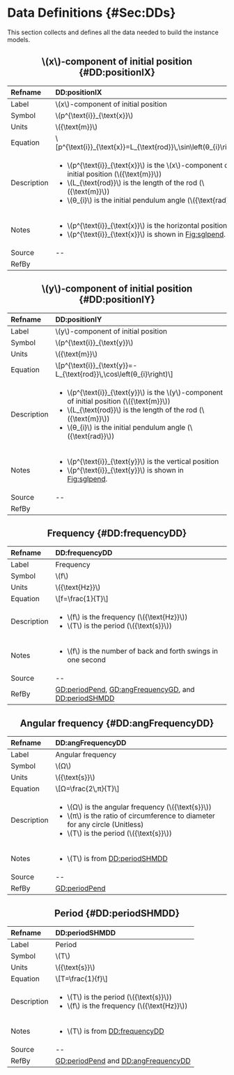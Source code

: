 # Data Definitions {#Sec:DDs}

This section collects and defines all the data needed to build the instance models.

<div align="center">

## \\(x\\)-component of initial position {#DD:positionIX}

</div>

|Refname    |DD:positionIX                                                                                                                                                                                                                                                     |
|:----------|:-----------------------------------------------------------------------------------------------------------------------------------------------------------------------------------------------------------------------------------------------------------------|
|Label      |\\(x\\)-component of initial position                                                                                                                                                                                                                             |
|Symbol     |\\(p^{\text{i}}\_{\text{x}}\\)                                                                                                                                                                                                                                    |
|Units      |\\({\text{m}}\\)                                                                                                                                                                                                                                                  |
|Equation   |\\[p^{\text{i}}\_{\text{x}}=L\_{\text{rod}}\\,\sin\left(θ\_{i}\right)\\]                                                                                                                                                                                          |
|Description|<ul><li>\\(p^{\text{i}}\_{\text{x}}\\) is the \\(x\\)-component of initial position (\\({\text{m}}\\))</li><li>\\(L\_{\text{rod}}\\) is the length of the rod (\\({\text{m}}\\))</li><li>\\(θ\_{i}\\) is the initial pendulum angle (\\({\text{rad}}\\))</li></ul>|
|Notes      |<ul><li>\\(p^{\text{i}}\_{\text{x}}\\) is the horizontal position</li><li>\\(p^{\text{i}}\_{\text{x}}\\) is shown in [Fig:sglpend](./SecPhysSyst.md#Figure:sglpend).</li></ul>                                                                                    |
|Source     |--                                                                                                                                                                                                                                                                |
|RefBy      |                                                                                                                                                                                                                                                                  |

<div align="center">

## \\(y\\)-component of initial position {#DD:positionIY}

</div>

|Refname    |DD:positionIY                                                                                                                                                                                                                                                     |
|:----------|:-----------------------------------------------------------------------------------------------------------------------------------------------------------------------------------------------------------------------------------------------------------------|
|Label      |\\(y\\)-component of initial position                                                                                                                                                                                                                             |
|Symbol     |\\(p^{\text{i}}\_{\text{y}}\\)                                                                                                                                                                                                                                    |
|Units      |\\({\text{m}}\\)                                                                                                                                                                                                                                                  |
|Equation   |\\[p^{\text{i}}\_{\text{y}}=-L\_{\text{rod}}\\,\cos\left(θ\_{i}\right)\\]                                                                                                                                                                                         |
|Description|<ul><li>\\(p^{\text{i}}\_{\text{y}}\\) is the \\(y\\)-component of initial position (\\({\text{m}}\\))</li><li>\\(L\_{\text{rod}}\\) is the length of the rod (\\({\text{m}}\\))</li><li>\\(θ\_{i}\\) is the initial pendulum angle (\\({\text{rad}}\\))</li></ul>|
|Notes      |<ul><li>\\(p^{\text{i}}\_{\text{y}}\\) is the vertical position</li><li>\\(p^{\text{i}}\_{\text{y}}\\) is shown in [Fig:sglpend](./SecPhysSyst.md#Figure:sglpend).</li></ul>                                                                                      |
|Source     |--                                                                                                                                                                                                                                                                |
|RefBy      |                                                                                                                                                                                                                                                                  |

<div align="center">

## Frequency {#DD:frequencyDD}

</div>

|Refname    |DD:frequencyDD                                                                                                                                  |
|:----------|:-----------------------------------------------------------------------------------------------------------------------------------------------|
|Label      |Frequency                                                                                                                                       |
|Symbol     |\\(f\\)                                                                                                                                         |
|Units      |\\({\text{Hz}}\\)                                                                                                                               |
|Equation   |\\[f=\frac{1}{T}\\]                                                                                                                             |
|Description|<ul><li>\\(f\\) is the frequency (\\({\text{Hz}}\\))</li><li>\\(T\\) is the period (\\({\text{s}}\\))</li></ul>                                 |
|Notes      |<ul><li>\\(f\\) is the number of back and forth swings in one second</li></ul>                                                                  |
|Source     |--                                                                                                                                              |
|RefBy      |[GD:periodPend](./SecGDs.md#GD:periodPend), [GD:angFrequencyGD](./SecGDs.md#GD:angFrequencyGD), and [DD:periodSHMDD](./SecDDs.md#DD:periodSHMDD)|

<div align="center">

## Angular frequency {#DD:angFrequencyDD}

</div>

|Refname    |DD:angFrequencyDD                                                                                                                                                                                         |
|:----------|:---------------------------------------------------------------------------------------------------------------------------------------------------------------------------------------------------------|
|Label      |Angular frequency                                                                                                                                                                                         |
|Symbol     |\\(Ω\\)                                                                                                                                                                                                   |
|Units      |\\({\text{s}}\\)                                                                                                                                                                                          |
|Equation   |\\[Ω=\frac{2\\,π}{T}\\]                                                                                                                                                                                   |
|Description|<ul><li>\\(Ω\\) is the angular frequency (\\({\text{s}}\\))</li><li>\\(π\\) is the ratio of circumference to diameter for any circle (Unitless)</li><li>\\(T\\) is the period (\\({\text{s}}\\))</li></ul>|
|Notes      |<ul><li>\\(T\\) is from [DD:periodSHMDD](./SecDDs.md#DD:periodSHMDD)</li></ul>                                                                                                                            |
|Source     |--                                                                                                                                                                                                        |
|RefBy      |[GD:periodPend](./SecGDs.md#GD:periodPend)                                                                                                                                                                |

<div align="center">

## Period {#DD:periodSHMDD}

</div>

|Refname    |DD:periodSHMDD                                                                                                 |
|:----------|:--------------------------------------------------------------------------------------------------------------|
|Label      |Period                                                                                                         |
|Symbol     |\\(T\\)                                                                                                        |
|Units      |\\({\text{s}}\\)                                                                                               |
|Equation   |\\[T=\frac{1}{f}\\]                                                                                            |
|Description|<ul><li>\\(T\\) is the period (\\({\text{s}}\\))</li><li>\\(f\\) is the frequency (\\({\text{Hz}}\\))</li></ul>|
|Notes      |<ul><li>\\(T\\) is from [DD:frequencyDD](./SecDDs.md#DD:frequencyDD)</li></ul>                                 |
|Source     |--                                                                                                             |
|RefBy      |[GD:periodPend](./SecGDs.md#GD:periodPend) and [DD:angFrequencyDD](./SecDDs.md#DD:angFrequencyDD)              |
